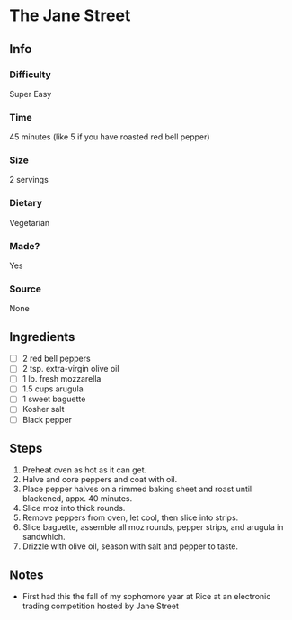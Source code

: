 # The Jane Street

## Info
### Difficulty
Super Easy

### Time
45 minutes (like 5 if you have roasted red bell pepper)

### Size
2 servings

### Dietary
Vegetarian

### Made?
Yes

### Source
None

## Ingredients
- [ ] 2 red bell peppers
- [ ] 2 tsp. extra-virgin olive oil
- [ ] 1 lb. fresh mozzarella
- [ ] 1.5 cups arugula
- [ ] 1 sweet baguette
- [ ] Kosher salt
- [ ] Black pepper

## Steps
1. Preheat oven as hot as it can get.
2. Halve and core peppers and coat with oil.
3. Place pepper halves on a rimmed baking sheet and roast until blackened, appx. 40 minutes.
4. Slice moz into thick rounds. 
5. Remove peppers from oven, let cool, then slice into strips.
6. Slice baguette, assemble all moz rounds, pepper strips, and arugula in sandwhich.
7. Drizzle with olive oil, season with salt and pepper to taste.

## Notes
- First had this the fall of my sophomore year at Rice at an electronic trading competition hosted by Jane Street
